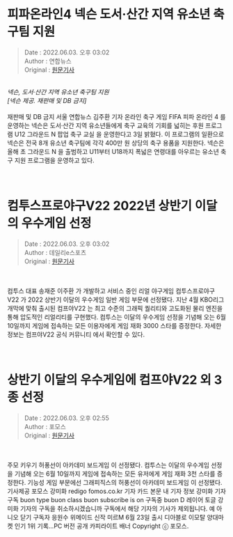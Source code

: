 <!-- 타이틀 -->  
# 피파온라인4 넥슨 도서·산간 지역 유소년 축구팀 지원  
<!-- 기사 정보 -->  
> Date : 2022.06.03. 오후 03:02  
> Author : 연합뉴스  
> Original : [원문기사](https://n.news.naver.com/mnews/article/001/0013225990?sid=105)  
<br/>  
<!-- 대표 이미지 -->  
<img alt="" src="https://imgnews.pstatic.net/image/001/2022/06/03/AKR20220603100000017_01_i_P4_20220603150216405.jpg?type=w647"><em class="img_desc">넥슨, 도서·산간 지역 유소년 축구팀 지원<br/>[넥슨 제공. 재판매 및 DB 금지]</em></img>  
<br/><br/>  
<!-- 기사 본문 -->  
재판매 및 DB 금지 서울 연합뉴스 김주환 기자 온라인 축구 게임 FIFA 피파 온라인 4 를 운영하는 넥슨은 도서·산간 지역 유소년들에게 축구 교육의 기회를 넓히는 후원 프로그램 U12 그라운드 N 팝업 축구 교실 을 운영한다고 3일 밝혔다.
이 프로그램의 일환으로 넥슨은 전국 8개 유소년 축구팀에 각각 400만 원 상당의 축구 용품을 지원한다.
넥슨은 올해 초 그라운드 N 을 출범하고 U11부터 U18까지 폭넓은 연령대를 아우르는 유소년 축구 지원 프로그램을 운영하고 있다.  
<br/><br/><br/>  

<!-- 타이틀 -->  
# 컴투스프로야구V22 2022년 상반기 이달의 우수게임 선정  
<!-- 기사 정보 -->  
> Date : 2022.06.03. 오후 03:02  
> Author : 데일리e스포츠  
> Original : [원문기사](https://n.news.naver.com/mnews/article/347/0000163146?sid=105)  
<br/>  
<!-- 대표 이미지 -->  
<img alt="" src="https://imgnews.pstatic.net/image/347/2022/06/03/2022060315011705915da2c546b3a1245817854_20220603150201594.jpg?type=w647"/>  
<br/><br/>  
<!-- 기사 본문 -->  
컴투스 대표 송재준 이주환 가 개발하고 서비스 중인 리얼 야구게임 컴투스프로야구V22 가 2022 상반기 이달의 우수게임 일반 게임 부문에 선정됐다.
지난 4월 KBO리그 개막에 맞춰 출시된 컴프야V22 는 최고 수준의 그래픽 퀄리티와 고도화된 물리 엔진을 통해 압도적인 리얼리티를 구현했다.
컴투스는 이달의 우수게임 선정을 기념해 오는 6월10일까지 게임에 접속하는 모든 이용자에게 게임 재화 3000 스타를 증정한다.
자세한 정보는 컴프야V22 공식 커뮤니티 에서 확인할 수 있다.  
<br/><br/><br/>  

<!-- 타이틀 -->  
# 상반기 이달의 우수게임에 컴프야V22 외 3종 선정  
<!-- 기사 정보 -->  
> Date : 2022.06.03. 오후 02:55  
> Author : 포모스  
> Original : [원문기사](https://n.news.naver.com/mnews/article/236/0000224281?sid=105)  
<br/>  
<!-- 대표 이미지 -->  
<img alt="" src="https://imgnews.pstatic.net/image/236/2022/06/03/0000224281_001_20220603145501416.jpg?type=w647"/>  
<br/><br/>  
<!-- 기사 본문 -->  
주모 키우기 허풍선이 아카데미 보드게임 이 선정됐다.
컴투스는 이달의 우수게임 선정을 기념해 오는 6월 10일까지 게임에 접속하는 모든 유저에게 게임 재화 3천 스타를 증정한다.
기능성 게임 부문에선 그래피직스의 허풍선이 아카데미 보드게임 이 선정됐다.
기사제공 포모스 강미화 redigo fomos.co.kr 기자 카드 본문 내 기자 정보 강미화 기자 구독 buon type buon class buon subscribe is on 구독중 buon D 레이어 토글 강미화 기자의 구독을 취소하시겠습니까 구독에서 해당 기자의 기사가 제외됩니다.
예 아니오 닫기 구독자 응원수 위메이드 신작 미르M 6월 23일 출시 디아블로 이모탈 양대마켓 인기 1위 기록...PC 버전 공개 카피라이트 배너 Copyright ⓒ 포모스.  
<br/><br/><br/>  

